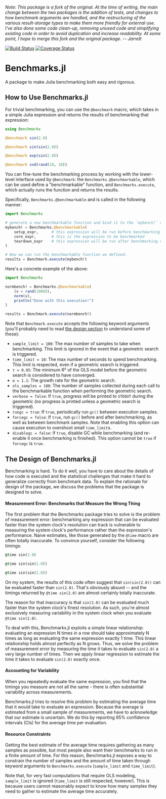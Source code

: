 *Note: This package is a fork of the original. At the time of writing, the main change
between the two packages is the addition of tests, and changes to how benchmark arguments
are handled, and the restructuring of the various result-storage types to make them more
friendly for external use. I've also done some code clean-up, removing unused code and
simplifying existing code in order to avoid duplication and increase readability. At some
point, I hope to merge this fork and the original package. -- Jarrett*

[![Build Status](https://travis-ci.org/jrevels/Benchmarks.jl.svg?branch=master)](https://travis-ci.org/jrevels/Benchmarks.jl)
[![Coverage Status](https://coveralls.io/repos/jrevels/Benchmarks.jl/badge.svg?branch=master&service=github)](https://coveralls.io/github/jrevels/Benchmarks.jl?branch=master)

Benchmarks.jl
=============

A package to make Julia benchmarking both easy and rigorous.

## How to Use Benchmarks.jl

For trivial benchmarking, you can use the `@benchmark` macro, which takes
in a simple Julia expression and returns the results of benchmarking that
expression:

```julia
using Benchmarks

@benchmark sin(2.0)

@benchmark sin(sin(2.0))

@benchmark exp(sin(2.0))

@benchmark svd(rand(10, 10))
```

You can fine-tune the benchmarking process by working with the lower-level
interface used by `@benchmark`: the `Benchmarks.@benchmarkable`, which can be
used define a "benchmarkable" function, and `Benchmarks.execute`, which actually
runs the function and returns the results.

Specifically, `Benchmarks.@benchmarkable` and is called in the following manner:

```julia
import Benchmarks

# generate a new benchmarkable function and bind it to the `mybench!` variable
mybench! = Benchmarks.@benchmarkable(
    setup_expr,      # this expression will be run before benchmarking core
    core_expr,       # this is the expression to be benchmarked
    teardown_expr    # this expression will be run after benchmarking core
)

# Now we can run the benchmarkable function we defined:
results = Benchmark.execute(mybench!)
```

Here's a concrete example of the above:

```julia
import Benchmarks

normbench! = Benchmarks.@benchmarkable(
    (v = rand(1000)),
    norm(v),
    println("Done with this execution!")
)

results = Benchmark.execute(normbench!)
```

Note that `Benchmark.execute` accepts the following keyword arguments (you'll probably need to read [the design section](#the-design-of-benchmarksjl) to understand some of these):

- `sample_limit = 100`:  The max number of samples to take when benchmarking. This limit is ignored in the event that a geometric search is triggered.
- `time_limit = 10`: The max number of seconds to spend benchmarking. This limit is respected, even if a geometric search is triggered.
- `τ = 0.95`: The minimum R² of the OLS model before the geometric search is considered to have converged.
- `α = 1.1`: The growth rate for the geometric search.
- `ols_samples = 100`: The number of samples collected during each call to the benchmarkable function when performing the geometric search.
- `verbose = false`: If `true`, progress will be printed to `STDOUT` during the geometric (no progress is printed unless a geometric search is triggered).
- `rungc = true`: If `true`, periodically run `gc()` between execution samples.
- `forcegc = false`: If `true`, run `gc()` before and after benchmarking, as well as between benchmark samples. Note that enabling this option can cause execution to overshoot small `time_limit`s.
- `disablegc = false`: If `true`, disable GC while benchmarking (and re-enable it once benchmarking is finished). This option cannot be `true` if `forcegc` is `true`.

## The Design of Benchmarks.jl

Benchmarking is hard. To do it well, you have to care about the details of how
code is executed and the statistical challenges that make it hard to generalize
correctly from benchmark data. To explain the rationale for design of the
package, we discuss the problems that the package is designed to solve.

#### Measurement Error: Benchmarks that Measure the Wrong Thing

The first problem that the Benchmarks package tries to solve is the problem of
measurement error: benchmarking any expression that can be evaluated faster
than the system clock's resolution can track is vulnerable to measuring the
system clock's performance rather than the expression's performance. Naive
estimates, like those generated by the `@time` macro are often totally
inaccurate. To convince yourself, consider the following timings:

```j
@time sin(2.0)

@time sin(sin(2.0))

@time sin(sin(2.0))
```

On my system, the results of this code often suggest that `sin(sin(2.0))` can
be evaluated faster than `sin(2.0)`. That's obviously absurd -- and the timings
returned by `@time sin(2.0)` are almost certainly totally inaccurate.

The reason for that inaccuracy is that `sin(2.0)` can be evaluated much faster
than the system clock's finest resolution. As such, you're almost exclusively
measuring variability in the system clock when you evaluate `@time sin(2.0)`.

To deal with this, Benchmarks.jl exploits a simple linear relationship:
evaluating an expression N times in a row should take approximately N times as
long as evaluating the same expression exactly 1 time. This linear relationship
holds almost perfectly as N grows. Thus, we solve the problem of measurement
error by measuring the time it takes to evaluate `sin(2.0)` a very large number
of times. Then we apply linear regression to estimate the time it takes to
evaluate `sin(2.0)` exactly once.

#### Accounting for Variability

When you repeatedly evaluate the same expression, you find that the timings
you measure are not all the same - there is often substantial variability across
measurements.

Benchmarks.jl tries to resolve this problem by estimating the average time that
it would take to evaluate an expression. Because the average is estimated from a
small sample of measurements, we have to acknowledge that our estimate is
uncertain. We do this by reporting 95% confidence intervals (CIs) for the
average time per evaluation.

#### Resource Constraints

Getting the best estimate of the average time requires gathering as many
samples as possible, but most people also want their benchmarks to run in a
finite amount of time. For this reason, Benchmarks.jl exposes a way to
constrain the number of samples and the amount of time taken through keyword
arguments to `Benchmarks.execute` (`sample_limit` and `time_limit`).

Note that, for very fast computations that require OLS modeling, `sample_limit`
is ignored (`time_limit` is still respected, however). This is because users
cannot reasonably expect to know how many samples they need to gather to
estimate the average time accurately.
